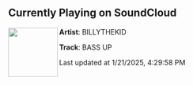 ## Currently Playing on SoundCloud

[<img align="left" width="100" src="https://i1.sndcdn.com/artworks-WHfFd4ezTWoYbe9X-du9ISw-t500x500.jpg">](https://soundcloud.com/billythekiddub/bass-up-1?in=saxurn/sets/crash-cow/)

**Artist**: BILLYTHEKID 

**Track**: BASS UP

Last updated at 1/21/2025, 4:29:58 PM
